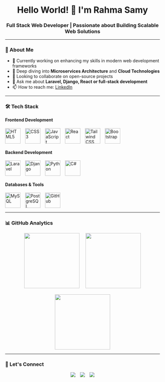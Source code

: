 <h1 align="center">Hello World! 👋 I'm Rahma Samy</h1>
<h3 align="center">Full Stack Web Developer | Passionate about Building Scalable Web Solutions</h3>

---

### 🚀 About Me

- 🔭 Currently working on enhancing my skills in modern web development frameworks
- 🌱 Deep diving into **Microservices Architecture** and **Cloud Technologies**
- 👯 Looking to collaborate on open-source projects
- 💬 Ask me about **Laravel, Django, React or full-stack development**
- 📫 How to reach me: [LinkedIn](https://www.linkedin.com/in/rahma-samy-23bab62b6/)

---

### 🛠️ Tech Stack

#### Frontend Development
<div align="left" style="display: flex; flex-wrap: wrap; gap: 15px; align-items: center;">
  <img src="https://cdn.jsdelivr.net/gh/devicons/devicon/icons/html5/html5-original.svg" height="50" width="50" alt="HTML5" title="HTML5"/>
  <img src="https://cdn.jsdelivr.net/gh/devicons/devicon/icons/css3/css3-original.svg" height="50" width="50" alt="CSS3" title="CSS3"/>
  <img src="https://cdn.jsdelivr.net/gh/devicons/devicon/icons/javascript/javascript-original.svg" height="50" width="50" alt="JavaScript" title="JavaScript"/>
  <img src="https://cdn.jsdelivr.net/gh/devicons/devicon/icons/react/react-original.svg" height="50" width="50" alt="React" title="React"/>
  <img src="https://cdn.jsdelivr.net/gh/devicons/devicon/icons/tailwindcss/tailwindcss-plain.svg" height="50" width="50" alt="Tailwind CSS" title="Tailwind CSS"/>
  <img src="https://cdn.jsdelivr.net/gh/devicons/devicon/icons/bootstrap/bootstrap-original.svg" height="50" width="50" alt="Bootstrap" title="Bootstrap"/>
</div>

#### Backend Development
<div align="left" style="display: flex; flex-wrap: wrap; gap: 15px; align-items: center;">
  <img src="https://cdn.worldvectorlogo.com/logos/laravel-2.svg" height="50" width="50" alt="Laravel" title="Laravel"/>
  <img src="https://cdn.jsdelivr.net/gh/devicons/devicon/icons/django/django-plain.svg" height="50" width="50" alt="Django" title="Django"/>
  <img src="https://cdn.jsdelivr.net/gh/devicons/devicon/icons/python/python-original.svg" height="50" width="50" alt="Python" title="Python"/>
  <img src="https://cdn.jsdelivr.net/gh/devicons/devicon/icons/csharp/csharp-original.svg" height="50" width="50" alt="C#" title="C#"/>
</div>

#### Databases & Tools
<div align="left" style="display: flex; flex-wrap: wrap; gap: 15px; align-items: center;">
  <img src="https://cdn.jsdelivr.net/gh/devicons/devicon/icons/mysql/mysql-original.svg" height="50" width="50" alt="MySQL" title="MySQL"/>
  <img src="https://cdn.worldvectorlogo.com/logos/postgresql.svg" height="50" width="50" alt="PostgreSQL" title="PostgreSQL"/>
  <img src="https://cdn.jsdelivr.net/gh/devicons/devicon/icons/github/github-original.svg" height="50" width="50" alt="GitHub" title="GitHub"/>
</div>

---

### 📊 GitHub Analytics

<div align="center" style="display: flex; flex-wrap: wrap; justify-content: center; gap: 20px;">
  <img height="180em" src="https://github-readme-stats.vercel.app/api?username=Ra7ma116&show_icons=true&theme=dark&include_all_commits=true&count_private=true&hide_border=true"/>
  <img height="180em" src="https://github-readme-streak-stats.herokuapp.com/?user=Ra7ma116&theme=dark&hide_border=true"/>
  <img height="180em" src="https://github-readme-stats.vercel.app/api/top-langs/?username=Ra7ma116&layout=compact&theme=dark&hide_border=true"/>
</div>

---

### 🤝 Let's Connect

<p align="center" style="display: flex; justify-content: center; gap: 15px;">
  <a href="https://www.linkedin.com/in/rahma-samy-23bab62b6/" target="_blank">
    <img src="https://img.shields.io/badge/-LinkedIn-0077B5?style=for-the-badge&logo=linkedin&logoColor=white"/>
  </a>
  <a href="https://github.com/Ra7ma116" target="_blank">
    <img src="https://img.shields.io/badge/-GitHub-181717?style=for-the-badge&logo=github&logoColor=white"/>
  </a>
  <a href="mailto:rahmasamy654@gmail.com" target="_blank">
    <img src="https://img.shields.io/badge/-Email-D14836?style=for-the-badge&logo=gmail&logoColor=white"/>
  </a>
</p>
